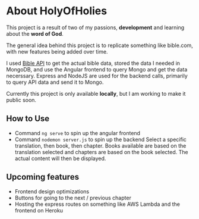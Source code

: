 # About HolyOfHolies

This project is a result of two of my passions, **development** and learning about the **word of God**. 

The general idea behind this project is to replicate something like bible.com, with new features being added over time. 

I used [Bible API](scripture.api.bible) to get the actual bible data, stored the data I needed in MongoDB, and use the Angular frontend to query Mongo and get the data necerssary. Express and NodeJS are used for the backend calls, primarily to query API data and send it to
Mongo. 

Currently this project is only available **locally**, but I am working to make it public soon. 

## How to Use 
* Command `ng serve` to spin up the angular frontend
* Command `nodemon server.js` to spin up the backend 
Select a specific translation, then book, then chapter. Books available are based 
on the translation selected and chapters are based on the book selected. The actual 
content will then be displayed. 

## Upcoming features 
* Frontend design optimizations 
* Buttons for going to the next / previous chapter 
* Hosting the express routes on something like AWS Lambda and the frontend on Heroku 
